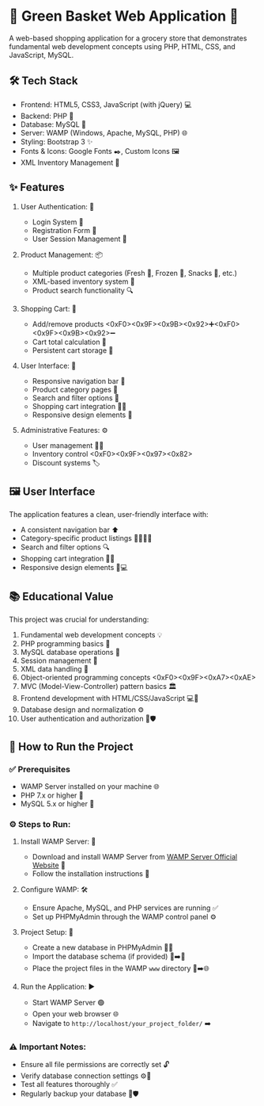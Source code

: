 # 🧺 Green Basket Web Application 🛒

A web-based shopping application for a grocery store that demonstrates fundamental web development concepts using PHP, HTML, CSS, and JavaScript, MySQL.

## 🛠️ Tech Stack

- Frontend: HTML5, CSS3, JavaScript (with jQuery) 💻
- Backend: PHP 🐘
- Database: MySQL 🐬
- Server: WAMP (Windows, Apache, MySQL, PHP) 🌐
- Styling: Bootstrap 3 ✨
- Fonts & Icons: Google Fonts ✒️, Custom Icons 🖼️
- XML Inventory Management 📄

## ✨ Features

1. User Authentication: 🔑
   - Login System 🚪
   - Registration Form 📝
   - User Session Management 👤

2. Product Management: 📦
   - Multiple product categories (Fresh 🍎, Frozen 🧊, Snacks 🥨, etc.)
   - XML-based inventory system 📜
   - Product search functionality 🔍

3. Shopping Cart: 🛒
   - Add/remove products <0xF0><0x9F><0x9B><0x92>➕<0xF0><0x9F><0x9B><0x92>➖
   - Cart total calculation 🔢
   - Persistent cart storage 💾

4. User Interface: 🎨
   - Responsive navigation bar 📱
   - Product category pages 📂
   - Search and filter options 🔎
   - Shopping cart integration 🛒🔗
   - Responsive design elements 📐

5. Administrative Features: ⚙️
   - User management 🧑‍💼
   - Inventory control <0xF0><0x9F><0x97><0x82>️
   - Discount systems 🏷️

## 🖼️ User Interface

The application features a clean, user-friendly interface with:
- A consistent navigation bar ⬆️
- Category-specific product listings 📂🍎🧊🥨
- Search and filter options 🔍
- Shopping cart integration 🛒🔗
- Responsive design elements 📱💻

## 📚 Educational Value

This project was crucial for understanding:
1. Fundamental web development concepts 💡
2. PHP programming basics 🐘
3. MySQL database operations 🐬
4. Session management 👤
5. XML data handling 📄
6. Object-oriented programming concepts <0xF0><0x9F><0xA7><0xAE>
7. MVC (Model-View-Controller) pattern basics 🏛️
8. Frontend development with HTML/CSS/JavaScript 💻🎨
9. Database design and normalization ⚙️
10. User authentication and authorization 🔑🛡️

## 🚀 How to Run the Project

### ✅ Prerequisites
- WAMP Server installed on your machine 🌐
- PHP 7.x or higher 🐘
- MySQL 5.x or higher 🐬

### ⚙️ Steps to Run:

1. Install WAMP Server: 💾
   - Download and install WAMP Server from [WAMP Server Official Website](http://www.wampserver.com/en/) 🔗
   - Follow the installation instructions 📄

2. Configure WAMP: 🛠️
   - Ensure Apache, MySQL, and PHP services are running ✅
   - Set up PHPMyAdmin through the WAMP control panel ⚙️

3. Project Setup: 📂
   - Create a new database in PHPMyAdmin 🐬➕
   - Import the database schema (if provided) 📄➡️🐬
   - Place the project files in the WAMP `www` directory 📂➡️🌐

4. Run the Application: ▶️
   - Start WAMP Server 🟢
   - Open your web browser 🌐
   - Navigate to `http://localhost/your_project_folder/` ➡️

### ⚠️ Important Notes:
- Ensure all file permissions are correctly set 🔓
- Verify database connection settings ⚙️🔗
- Test all features thoroughly ✅
- Regularly backup your database 💾🛡️